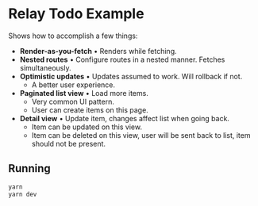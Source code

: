 # Relay Todo Example

Shows how to accomplish a few things:

- **Render-as-you-fetch** • Renders while fetching.
- **Nested routes** • Configure routes in a nested manner. Fetches
  simultaneously.
- **Optimistic updates** • Updates assumed to work. Will rollback if not.
  - A better user experience.
- **Paginated list view** • Load more items.
  - Very common UI pattern.
  - User can create items on this page.
- **Detail view** • Update item, changes affect list when going back.
  - Item can be updated on this view.
  - Item can be deleted on this view, user will be sent back to list, item
    should not be present.

## Running

```bash
yarn
yarn dev
```
